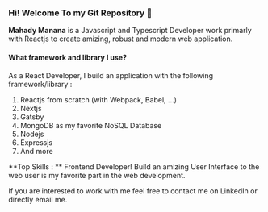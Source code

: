 ### Hi! Welcome To my Git Repository 👋

**Mahady Manana** is a Javascript and Typescript Developer work primarly with Reactjs to create amizing, robust and modern web application.

#### What framework and library I use?

As a React Developer, I build an application with the following framework/library :

1. Reactjs from scratch (with Webpack, Babel, ...)
2. Nextjs
3. Gatsby
4. MongoDB as my favorite NoSQL Database
5. Nodejs 
6. Expressjs
7. And more

**Top Skills : ** Frontend Developer! Build an amizing User Interface to the web user is my favorite part in the web development.


If you are interested to work with me feel free to contact me on LinkedIn or directly email me.
